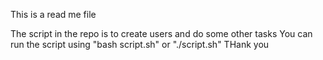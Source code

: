 This is a read me file

The script in the repo is to create users and do some other tasks
You can run the script using "bash script.sh" or "./script.sh"
THank you
